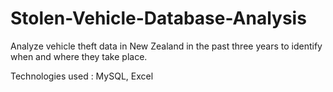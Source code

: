 # Stolen-Vehicle-Database-Analysis
Analyze vehicle theft data in New Zealand in the past three years to identify when and where they take place. 

Technologies used : MySQL, Excel 
